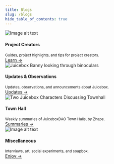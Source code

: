 ```yaml
---
title: Blogs
slug: /blogs
hide_table_of_contents: true
---
```


<style>{`.card {border: solid 1px var(--ifm-color-primary)}`}</style>
<div class="container" style={{marginTop: "30px"}}>
  <div class="row">
    <div class="col col--3" style={{marginBottom: "30px"}}>
      <div class="card">
        <div class="card__image">
          <img
            src="/img/townhall.webp"
            alt="Image alt text"/>
        </div>
        <div class="card__body">
          <h4>Project Creators</h4>
          <small>
            Guides, project highlights, and tips for project creators.
          </small>
        </div>
        <div class="card__footer">
          <a class="button button--primary button--block" href="/blog">Learn →</a>
        </div>
      </div>
    </div>
    <div class="col col--3" style={{marginBottom: "30px"}}>
      <div class="card">
        <div class="card__image">
          <img
            src="/img/updates.webp"
            alt="Juicebox Banny looking through binoculars"
            title="Logo Title Text 1" />
        </div>
        <div class="card__body">
          <h4>Updates & Observations</h4>
          <small>
            Updates, observations, and announcements about Juicebox.
          </small>
        </div>
        <div class="card__footer">
          <a class="button button--primary button--block" href="/updates">Updates →</a>
        </div>
      </div>
    </div>
    <div class="col col--3" style={{marginBottom: "30px"}}>
      <div class="card">
        <div class="card__image">
          <img
            src="/img/townhall.webp"
            alt="Two Juicebox Characters Discussing Townhall"
           />
        </div>
        <div class="card__body">
          <h4>Town Hall</h4>
          <small>
            Weekly summaries of JuiceboxDAO Town Halls, by Zhape.
          </small>
        </div>
        <div class="card__footer">
          <a class="button button--primary button--block" href="/town-hall">Summaries →</a>
        </div>
      </div>
    </div>
    <div class="col col--3" style={{marginBottom: "30px"}}>
      <div class="card">
        <div class="card__image">
          <img
            src="/img/townhall.webp"
            alt="Image alt text"
            title="Logo Title Text 1" />
        </div>
        <div class="card__body">
          <h4>Miscellaneous</h4>
          <small>
            Interviews, art, social experiments, and soapbox.
          </small>
        </div>
        <div class="card__footer">
          <a class="button button--primary button--block" href="/misc">Enjoy →</a>
        </div>
      </div>
    </div>
  </div>
</div>

